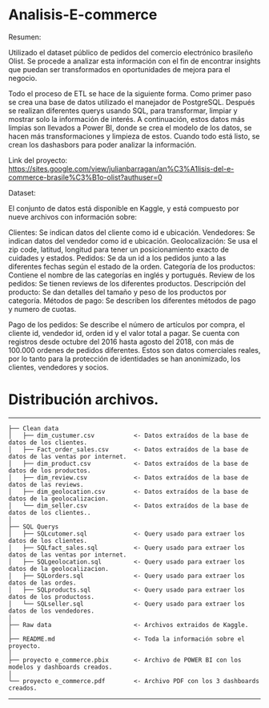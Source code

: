 # Analisis-E-commerce

Resumen:

Utilizado el dataset público de pedidos del comercio electrónico brasileño Olist. Se procede a analizar esta información con el fin de encontrar insights que puedan ser transformados en oportunidades de mejora para el negocio.

Todo el proceso de ETL se hace de la siguiente forma. Como primer paso se crea una base de datos utilizado el manejador de PostgreSQL. Después se realizan diferentes querys usando SQL, para transformar, limpiar y mostrar solo la información de interés. A continuación, estos datos más limpias son llevados a Power BI, donde se crea el modelo de los datos, se hacen más transformaciones y limpieza de estos. Cuando todo está listo, se crean los dashasbors para poder analizar la información. 

Link del proyecto: https://sites.google.com/view/julianbarragan/an%C3%A1lisis-del-e-commerce-brasile%C3%B1o-olist?authuser=0

Dataset:

El conjunto de datos está disponible en Kaggle, y está compuesto por nueve archivos con información sobre:

Clientes: Se indican datos del cliente como id e ubicación.
Vendedores: Se indican datos del vendedor como id e ubicación.
Geolocalización: Se usa el zip code, latitud, longitud para tener un posicionamiento exacto de cuidades y estados.
Pedidos: Se da un id a los pedidos junto a las diferentes fechas según el estado de la orden.
Categoría de los productos: Contiene el nombre de las categorías en inglés y portugués.
Review de los pedidos: Se tienen reviews de los diferentes productos.
Descripción del producto: Se dan detalles del tamaño y peso de los productos por categoría.
Métodos de pago: Se describen los diferentes métodos de pago y numero de cuotas.

Pago de los pedidos: Se describe el número de artículos por compra, el cliente id, vendedor id, orden id y el valor total a pagar.
Se cuenta con registros desde octubre del 2016 hasta agosto del 2018, con más de 100.000 ordenes de pedidos diferentes. Estos son datos comerciales reales, por lo tanto para la protección de identidades se han anonimizado, los clientes, vendedores y socios.

# Distribución archivos. 
--------

    ├── Clean data
    │   ├── dim_custumer.csv           <- Datos extraídos de la base de datos de los clientes.
    │   ├── Fact_order_sales.csv       <- Datos extraídos de la base de datos de las ventas por internet.
    │   ├── dim_product.csv            <- Datos extraídos de la base de datos de los productos.
    │   ├── dim_review.csv             <- Datos extraídos de la base de datos de las reviews.
    │   ├── dim_geolocation.csv        <- Datos extraídos de la base de datos de la geolocalizacion.
    │   └── dim_seller.csv             <- Datos extraídos de la base de datos de los clientes..
    │
    ├── SQL Querys
    │   ├── SQLcutomer.sql             <- Query usado para extraer los datos de los clientes.
    │   ├── SQLfact_sales.sql          <- Query usado para extraer los datos de las ventas por internet.
    │   ├── SQLgeolocation.sql         <- Query usado para extraer los datos de la geolocalizacion.
    │   ├── SQLorders.sql              <- Query usado para extraer los datos de las ordes.
    │   ├── SQLproducts.sql            <- Query usado para extraer los datos de los productoss.
    │   └── SQLseller.sql              <- Query usado para extraer los datos de los vendedores.
    │
    ├── Raw data                       <- Archivos extraidos de Kaggle.
    │
    ├── README.md                      <- Toda la información sobre el proyecto.
    │
    ├── proyecto e_commerce.pbix       <- Archivo de POWER BI con los modelos y dashboards creados. 
    │
    └── proyecto e_commerce.pdf        <- Archivo PDF con los 3 dashboards creados.

  --------

